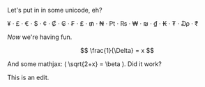 Let's put in in some unicode, eh?

¥ · £ · € · $ · ¢ · ₡ · ₢ · ₣ · ₤ · ₥ · ₦ · ₧ · ₨ · ₩ · ₪ · ₫ · ₭ · ₮ · ₯ · ₹

*Now* we're having fun.



$$ \frac{1}{\Delta} = x $$

And some mathjax: \( \sqrt{2+x} = \beta \). Did it work?

This is an edit.

